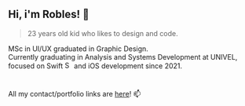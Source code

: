 ## Hi, i'm Robles! 👋
> 23 years old kid who likes to design and code.

MSc in UI/UX graduated in Graphic Design. <br>
Currently graduating in Analysis and Systems Development at UNIVEL, focused on Swift <img alt="Swift icon" src="https://cdn-icons-png.flaticon.com/512/732/732250.png" width="15" height="15"/> and iOS development since 2021.

#
All my contact/portfolio links are <a href="https://linktr.ee/robles">here</a>! 📫

